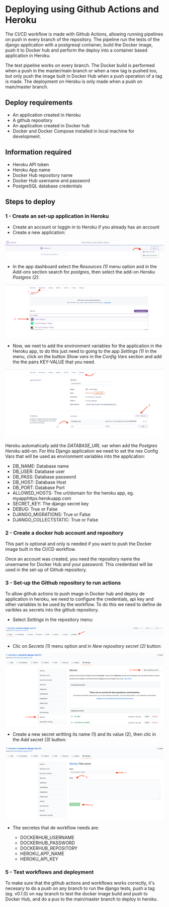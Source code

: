 # Deploying using Github Actions and Heroku

The CI/CD workflow is made with Github Actions, allowing running pipelines
on push in every branch of the repository. The pipeline run the tests of the django
application with a postgresql container, build the Docker image, push it to Docker hub and
perform the deploy into a container based application in Heroku.

The test pipeline works on every branch. 
The Docker build is performed when a push in the master/main branch or when a new tag is
pushed too, but only push the image built in Docker Hub when a push operation of a tag is made.
The deployment on Heroku is only made when a push on main/master branch.


## Deploy requirements

- An application created in Heroku
- A github repository
- An application created in Docker hub
- Docker and Docker Compose installed in local machine for development.

## Information required

- Heroku API token
- Heroku App name
- Docker Hub repository name
- Docker Hub username and password
- PostgreSQL database credentials

## Steps to deploy

### 1 - Create an set-up application in Heroku

- Create an account or loggin in to Heroku if you already has an account
- Create a new application:

![img_1.png](deploy/img/img_1.png)
  
- In the app dashboard select the *Resources (1)* menu option and in the *Add-ons* section search 
for *postgres*, then select the add-on *Heroku Postgres (2)*:
  
![img.png](deploy/img/img2.png)

- Now, we neet to add the environment variables for the application in the Heroku app, to do this
just need to going to the app *Settings (1)* in the menu, click on the button *Show vars* in the
*Config Vars* section and add the the pairs KEY-VALUE that you need.
  
![img.png](deploy/img/img.png)

Heroku automatically add the *DATABASE_URL* var when add the *Postgres Heroku* add-on. For this
Django application we need to set the nex Config Vars that will be used as environment variables into the application:

- DB_NAME: Database name
- DB_USER: Database user
- DB_PASS: Database password
- DB_HOST: Database Host
- DB_PORT: Database Port
- ALLOWED_HOSTS: The url/domain for the heroku app, eg. myapphttps.herokuapp.com
- SECRET_KEY: The django secret key
- DEBUG: True or False
- DJANGO_MIGRATIONS: True or False
- DJANGO_COLLECTSTATIC: True or False

### 2 - Create a docker hub account and repository

This part is optional and only is needed if you want to push the Docker
image built in the CI/CD workflow.

Once an account was created, you need the repository name
the unsername for Docker Hub and your password. This credentiasl
will be used in the set-up of Github repository.

### 3 - Set-up the Github repository to run actions

To allow github actions to push image in Docker hub and
deploy de application in heroku, we need to configure the
credentials, api key and other variables to be used by the 
workflow. To do this we need to define de varibles as secrets
into the github repository.

- Select *Settings* in the repository menu:

![img_2.png](deploy/img/img_2.png)

- Clic on *Secrets (1)* menu option and in *New repository secret (2)* button:

![img_3.png](deploy/img/img_3.png)

- Create a new secret writting its name (1) and its value (2), then clic in the *Add secret (3)* button:

![img_4.png](deploy/img/img_4.png)

- The secretes that de workflow needs are:

    - DOCKERHUB_USERNAME
    - DOCKERHUB_PASSWORD
    - DOCKERHUB_REPOSITORY
    - HEROKU_APP_NAME
    - HEROKU_API_KEY
    
### 5 - Test workflows and deployment

To make sure that the github actions and workflows works
correctly, it's necesary to do a push on any branch to run the
django tests, push a tag (eg. v0.1.0) on nay branch to test
the docker image build and push to Docker Hub, and do a pus
to the main/master branch to deploy in heroku.